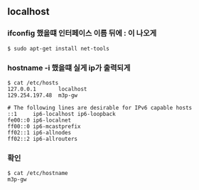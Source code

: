 
## localhost

### ifconfig 했을떄 인터페이스 이름 뒤에  : 이 나오게

~~~shell
$ sudo apt-get install net-tools
~~~

### hostname -i 했을떄 실게 ip가 출력되게

~~~shell
$ cat /etc/hosts
127.0.0.1       localhost
129.254.197.48  m3p-gw

# The following lines are desirable for IPv6 capable hosts
::1     ip6-localhost ip6-loopback
fe00::0 ip6-localnet
ff00::0 ip6-mcastprefix
ff02::1 ip6-allnodes
ff02::2 ip6-allrouters
~~~

### 확인

~~~shell
$ cat /etc/hostname
m3p-gw
~~~
